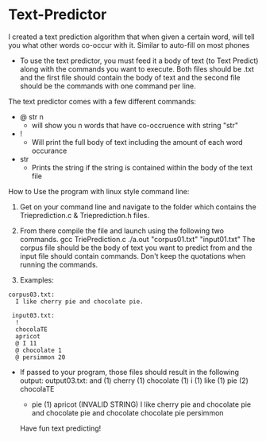 # Text-Predictor
I created a text prediction algorithm that when given a certain word, will tell you what other words co-occur with it. 
Similar to auto-fill on most phones
  - To use the text predictor, you must feed it a body of text (to Text Predict) 
    along with the commands you want to execute. Both files should be .txt and the first file should contain
    the body of text and the second file should be the commands with one command per line.
  
  The text predictor comes with a few different commands:
  - @ str n 
    - will show you n words that have co-occruence with string "str"
  - ! 
    - Will print the full body of text including the amount of each word occurance
   - str
     - Prints the string if the string is contained within the body of the text file

  How to Use the program with linux style command line:
  1. Get on your command line and navigate to the folder which contains the Trieprediction.c & Trieprediction.h files.
  2. From there compile the file and launch using the following two commands.
     gcc TriePrediction.c 
    ./a.out "corpus01.txt" "input01.txt"
      The corpus file should be the body of text you want to predict from and 
      the input file should contain commands. Don't keep the quotations when running the commands.
 
  3. Examples:
    
    corpus03.txt:
      I like cherry pie and chocolate pie.
   
     input03.txt:
      !
      chocolaTE
      apricot
      @ I 11
      @ chocolate 1
      @ persimmon 20
  
  - If passed to your program, those files should result in the following output:
     output03.txt:
      and (1)
      cherry (1)
      chocolate (1)
      i (1)
      like (1)
      pie (2)
      chocolaTE
      - pie (1)
      apricot
      (INVALID STRING)
      I like cherry pie and chocolate pie and chocolate pie and chocolate
      chocolate pie
      persimmon
      
      Have fun text predicting!
